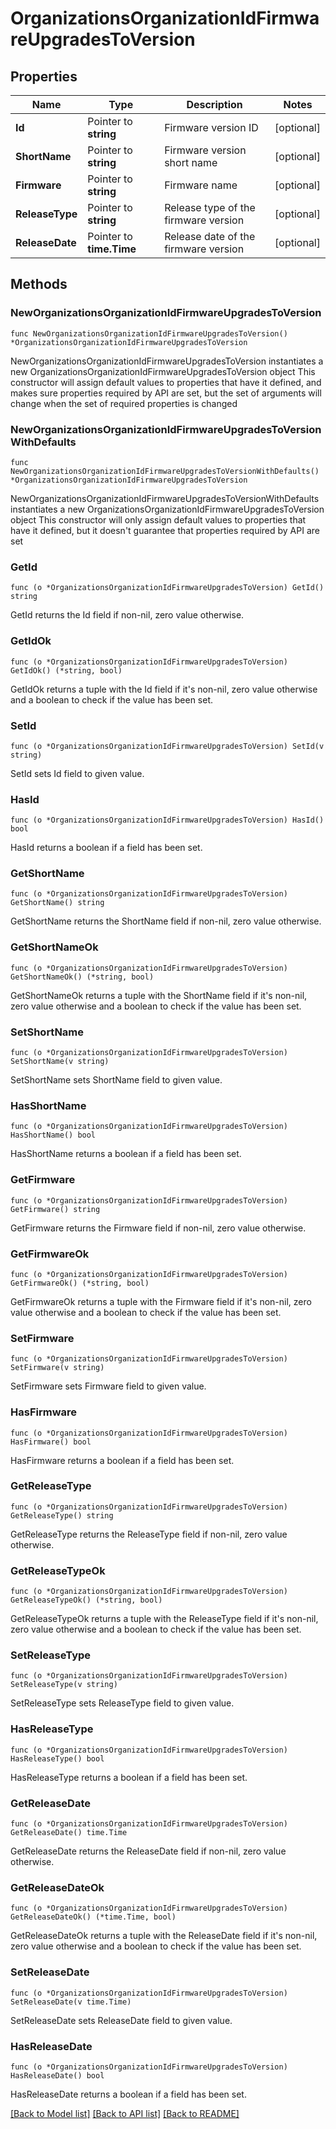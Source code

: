 # OrganizationsOrganizationIdFirmwareUpgradesToVersion

## Properties

Name | Type | Description | Notes
------------ | ------------- | ------------- | -------------
**Id** | Pointer to **string** | Firmware version ID | [optional] 
**ShortName** | Pointer to **string** | Firmware version short name | [optional] 
**Firmware** | Pointer to **string** | Firmware name | [optional] 
**ReleaseType** | Pointer to **string** | Release type of the firmware version | [optional] 
**ReleaseDate** | Pointer to **time.Time** | Release date of the firmware version | [optional] 

## Methods

### NewOrganizationsOrganizationIdFirmwareUpgradesToVersion

`func NewOrganizationsOrganizationIdFirmwareUpgradesToVersion() *OrganizationsOrganizationIdFirmwareUpgradesToVersion`

NewOrganizationsOrganizationIdFirmwareUpgradesToVersion instantiates a new OrganizationsOrganizationIdFirmwareUpgradesToVersion object
This constructor will assign default values to properties that have it defined,
and makes sure properties required by API are set, but the set of arguments
will change when the set of required properties is changed

### NewOrganizationsOrganizationIdFirmwareUpgradesToVersionWithDefaults

`func NewOrganizationsOrganizationIdFirmwareUpgradesToVersionWithDefaults() *OrganizationsOrganizationIdFirmwareUpgradesToVersion`

NewOrganizationsOrganizationIdFirmwareUpgradesToVersionWithDefaults instantiates a new OrganizationsOrganizationIdFirmwareUpgradesToVersion object
This constructor will only assign default values to properties that have it defined,
but it doesn't guarantee that properties required by API are set

### GetId

`func (o *OrganizationsOrganizationIdFirmwareUpgradesToVersion) GetId() string`

GetId returns the Id field if non-nil, zero value otherwise.

### GetIdOk

`func (o *OrganizationsOrganizationIdFirmwareUpgradesToVersion) GetIdOk() (*string, bool)`

GetIdOk returns a tuple with the Id field if it's non-nil, zero value otherwise
and a boolean to check if the value has been set.

### SetId

`func (o *OrganizationsOrganizationIdFirmwareUpgradesToVersion) SetId(v string)`

SetId sets Id field to given value.

### HasId

`func (o *OrganizationsOrganizationIdFirmwareUpgradesToVersion) HasId() bool`

HasId returns a boolean if a field has been set.

### GetShortName

`func (o *OrganizationsOrganizationIdFirmwareUpgradesToVersion) GetShortName() string`

GetShortName returns the ShortName field if non-nil, zero value otherwise.

### GetShortNameOk

`func (o *OrganizationsOrganizationIdFirmwareUpgradesToVersion) GetShortNameOk() (*string, bool)`

GetShortNameOk returns a tuple with the ShortName field if it's non-nil, zero value otherwise
and a boolean to check if the value has been set.

### SetShortName

`func (o *OrganizationsOrganizationIdFirmwareUpgradesToVersion) SetShortName(v string)`

SetShortName sets ShortName field to given value.

### HasShortName

`func (o *OrganizationsOrganizationIdFirmwareUpgradesToVersion) HasShortName() bool`

HasShortName returns a boolean if a field has been set.

### GetFirmware

`func (o *OrganizationsOrganizationIdFirmwareUpgradesToVersion) GetFirmware() string`

GetFirmware returns the Firmware field if non-nil, zero value otherwise.

### GetFirmwareOk

`func (o *OrganizationsOrganizationIdFirmwareUpgradesToVersion) GetFirmwareOk() (*string, bool)`

GetFirmwareOk returns a tuple with the Firmware field if it's non-nil, zero value otherwise
and a boolean to check if the value has been set.

### SetFirmware

`func (o *OrganizationsOrganizationIdFirmwareUpgradesToVersion) SetFirmware(v string)`

SetFirmware sets Firmware field to given value.

### HasFirmware

`func (o *OrganizationsOrganizationIdFirmwareUpgradesToVersion) HasFirmware() bool`

HasFirmware returns a boolean if a field has been set.

### GetReleaseType

`func (o *OrganizationsOrganizationIdFirmwareUpgradesToVersion) GetReleaseType() string`

GetReleaseType returns the ReleaseType field if non-nil, zero value otherwise.

### GetReleaseTypeOk

`func (o *OrganizationsOrganizationIdFirmwareUpgradesToVersion) GetReleaseTypeOk() (*string, bool)`

GetReleaseTypeOk returns a tuple with the ReleaseType field if it's non-nil, zero value otherwise
and a boolean to check if the value has been set.

### SetReleaseType

`func (o *OrganizationsOrganizationIdFirmwareUpgradesToVersion) SetReleaseType(v string)`

SetReleaseType sets ReleaseType field to given value.

### HasReleaseType

`func (o *OrganizationsOrganizationIdFirmwareUpgradesToVersion) HasReleaseType() bool`

HasReleaseType returns a boolean if a field has been set.

### GetReleaseDate

`func (o *OrganizationsOrganizationIdFirmwareUpgradesToVersion) GetReleaseDate() time.Time`

GetReleaseDate returns the ReleaseDate field if non-nil, zero value otherwise.

### GetReleaseDateOk

`func (o *OrganizationsOrganizationIdFirmwareUpgradesToVersion) GetReleaseDateOk() (*time.Time, bool)`

GetReleaseDateOk returns a tuple with the ReleaseDate field if it's non-nil, zero value otherwise
and a boolean to check if the value has been set.

### SetReleaseDate

`func (o *OrganizationsOrganizationIdFirmwareUpgradesToVersion) SetReleaseDate(v time.Time)`

SetReleaseDate sets ReleaseDate field to given value.

### HasReleaseDate

`func (o *OrganizationsOrganizationIdFirmwareUpgradesToVersion) HasReleaseDate() bool`

HasReleaseDate returns a boolean if a field has been set.


[[Back to Model list]](../README.md#documentation-for-models) [[Back to API list]](../README.md#documentation-for-api-endpoints) [[Back to README]](../README.md)


